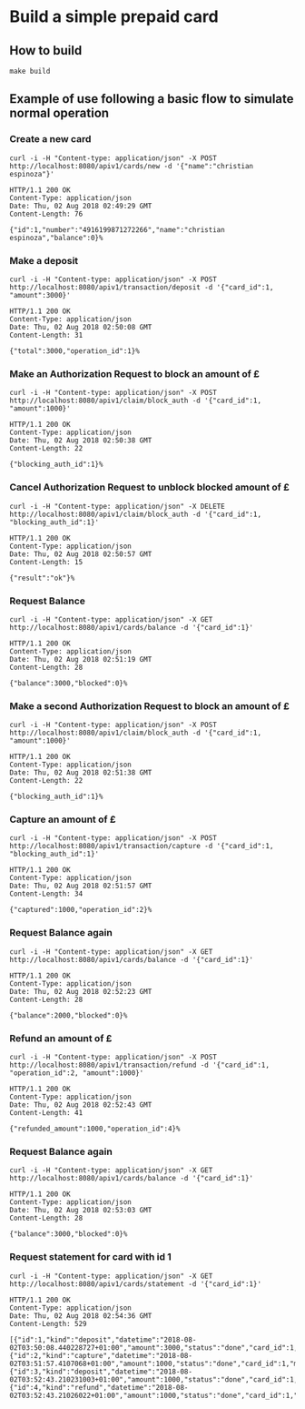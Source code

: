 # Build a simple prepaid card

## How to build

`make build`

## Example of use following a basic flow to simulate normal operation

### Create a new card
`curl -i -H "Content-type: application/json" -X POST http://localhost:8080/apiv1/cards/new -d '{"name":"christian espinoza"}'`
```
HTTP/1.1 200 OK
Content-Type: application/json
Date: Thu, 02 Aug 2018 02:49:29 GMT
Content-Length: 76

{"id":1,"number":"4916199871272266","name":"christian espinoza","balance":0}%  
```
### Make a deposit
`curl -i -H "Content-type: application/json" -X POST http://localhost:8080/apiv1/transaction/deposit -d '{"card_id":1, "amount":3000}'`
```
HTTP/1.1 200 OK
Content-Type: application/json
Date: Thu, 02 Aug 2018 02:50:08 GMT
Content-Length: 31

{"total":3000,"operation_id":1}% 
```
### Make an Authorization Request to block an amount of £
`curl -i -H "Content-type: application/json" -X POST http://localhost:8080/apiv1/claim/block_auth -d '{"card_id":1, "amount":1000}'`
```
HTTP/1.1 200 OK
Content-Type: application/json
Date: Thu, 02 Aug 2018 02:50:38 GMT
Content-Length: 22

{"blocking_auth_id":1}% 
```

### Cancel Authorization Request to unblock blocked amount of £
`curl -i -H "Content-type: application/json" -X DELETE http://localhost:8080/apiv1/claim/block_auth -d '{"card_id":1, "blocking_auth_id":1}'`
```
HTTP/1.1 200 OK
Content-Type: application/json
Date: Thu, 02 Aug 2018 02:50:57 GMT
Content-Length: 15

{"result":"ok"}%   
```
### Request Balance
`curl -i -H "Content-type: application/json" -X GET http://localhost:8080/apiv1/cards/balance -d '{"card_id":1}'`
```
HTTP/1.1 200 OK
Content-Type: application/json
Date: Thu, 02 Aug 2018 02:51:19 GMT
Content-Length: 28

{"balance":3000,"blocked":0}%  
```
### Make a second Authorization Request to block an amount of £
`curl -i -H "Content-type: application/json" -X POST http://localhost:8080/apiv1/claim/block_auth -d '{"card_id":1, "amount":1000}'`
```
HTTP/1.1 200 OK
Content-Type: application/json
Date: Thu, 02 Aug 2018 02:51:38 GMT
Content-Length: 22

{"blocking_auth_id":1}%  
```

### Capture an amount of £
`curl -i -H "Content-type: application/json" -X POST http://localhost:8080/apiv1/transaction/capture -d '{"card_id":1, "blocking_auth_id":1}'`

```
HTTP/1.1 200 OK
Content-Type: application/json
Date: Thu, 02 Aug 2018 02:51:57 GMT
Content-Length: 34

{"captured":1000,"operation_id":2}%     
```
### Request Balance again
`curl -i -H "Content-type: application/json" -X GET http://localhost:8080/apiv1/cards/balance -d '{"card_id":1}'`
```
HTTP/1.1 200 OK
Content-Type: application/json
Date: Thu, 02 Aug 2018 02:52:23 GMT
Content-Length: 28

{"balance":2000,"blocked":0}% 
```

### Refund an amount of £
`curl -i -H "Content-type: application/json" -X POST http://localhost:8080/apiv1/transaction/refund -d '{"card_id":1, "operation_id":2, "amount":1000}'`
```
HTTP/1.1 200 OK
Content-Type: application/json
Date: Thu, 02 Aug 2018 02:52:43 GMT
Content-Length: 41

{"refunded_amount":1000,"operation_id":4}%   
```
### Request Balance again
`curl -i -H "Content-type: application/json" -X GET http://localhost:8080/apiv1/cards/balance -d '{"card_id":1}'`
```
HTTP/1.1 200 OK
Content-Type: application/json
Date: Thu, 02 Aug 2018 02:53:03 GMT
Content-Length: 28

{"balance":3000,"blocked":0}%   
```
### Request statement for card with id 1
`curl -i -H "Content-type: application/json" -X GET http://localhost:8080/apiv1/cards/statement -d '{"card_id":1}'`
```
HTTP/1.1 200 OK
Content-Type: application/json
Date: Thu, 02 Aug 2018 02:54:36 GMT
Content-Length: 529

[{"id":1,"kind":"deposit","datetime":"2018-08-02T03:50:08.440228727+01:00","amount":3000,"status":"done","card_id":1,"merchant_id":0},{"id":2,"kind":"capture","datetime":"2018-08-02T03:51:57.4107068+01:00","amount":1000,"status":"done","card_id":1,"merchant_id":0},{"id":3,"kind":"deposit","datetime":"2018-08-02T03:52:43.210231003+01:00","amount":1000,"status":"done","card_id":1,"merchant_id":0},{"id":4,"kind":"refund","datetime":"2018-08-02T03:52:43.21026022+01:00","amount":1000,"status":"done","card_id":1,"merchant_id":0}]% 
```
